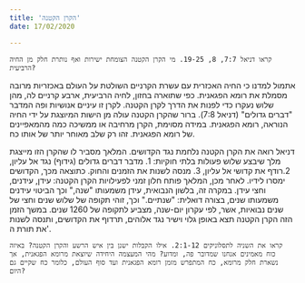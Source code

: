 ```yaml
---
title: 'הקרן הקטנה'
date: 17/02/2020

---
```


`קראו דניאל 7:7, 8, 19-25. מי הקרן הקטנה הצומחת ישירות ואף נותרת חלק מן החיה הרביעית?`

אתמול למדנו כי החיה האכזרית עם עשרת הקרניים השולטת על העולם באכזריות מרובה מסמלת את רומא הפגאנית. כפי שתוארה בחזון, לחיה הרביעית, ארבע קרניים לה, מהן שלוש נעקרו כדי לפנות את הדרך לקרן הקטנה. לקרן זו עיניים אנושיות ופה המדבר "דברים גדולים" (דניאל 7:8). ברור  שהקרן הקטנה עולה מן הישות המיוצגת על ידי החיה הנוראה, רומא הפגאנית. במידה מסוימת, הקרן מרחיבה או ממשיכה כמה מהמאפיינים של רומא הפגאנית. זהו רק שלב מאוחר יותר של אותו כח.

דניאל רואה את הקרן הקטנה נלחמת נגד הקדושים. המלאך מסביר לו שהקרן הזו מייצגת מלך שיבצע שלוש פעולות בלתי חוקיות: 1. מדבר דברים גדולים (גידוף) נגד אל עליון, 2.רודף את קדושי אל עליון, 3. מנסה לשנות את הזמנים והחוק. כתוצאה מכך, הקדושים ימסרו לידיו. לאחר מכן, המלאך פותח חלון זמני לפעילויות הקרן הקטנה: עידן, עידנים, וחצי עידן. במקרה זה, בלשון הנבואית, עידן משמעותו "שנה," וכך הביטוי עידנים משמעותו שנים, בצורה דואלית: "שנתיים." וכך, זוהי תקופה של שלוש שנים וחצי של שנים נבואיות, אשר, לפי עקרון יום-שנה, מצביע לתקופה של 1260 שנים. במשך הזמן הזה הקרן הקטנה תצא באופן גלוי וישיר נגד אלוהים, תרדוף את הקדושים, ותנסה לשנות את תורת ה'.

`קראו את השניה לתסלוניקים 2:1-12. אילו הקבלות ישנן בין איש הרשע והקרן הקטנה? באיזה כוח מאמינים אנחנו שמדובר פה, ומדוע? מהי המעצמה היחידה שיוצאת מרומא הפגאנית, אך נשארת חלק מרומא, כח המתפרש מזמן רומא הפגאנית ועד סוף העולם, כלומר כח שקיים גם היום?`